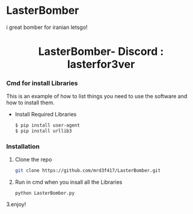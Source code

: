 # LasterBomber
i great bomber for iranian letsgo!

 <h1 align="center">LasterBomber- Discord : lasterfor3ver</h1>

 <!--INSTALLION -->

 ### Cmd for install Libraries

 This is an example of how to list things you need to use the software and how to install them.
* Install Required Libraries
  ```sh
  $ pip install user-agent
  $ pip install urllib3
  ```

### Installation

1. Clone the repo
   ```sh
   git clone https://github.com/mrd3f417/LasterBomber.git
   ```
2. Run in cmd when you insall all the Libraries
   ```
   python LasterBomber.py
   ```
3.enjoy!

